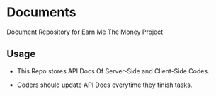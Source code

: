 # Documents

Document Repository for Earn Me The Money Project

## Usage
* This Repo stores API Docs Of Server-Side and Client-Side Codes.

* Coders should update API Docs everytime they finish tasks.
